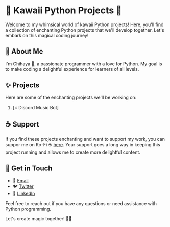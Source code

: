 # 💖 Kawaii Python Projects 💖

Welcome to my whimsical world of kawaii Python projects! Here, you'll find a collection of enchanting Python projects that we'll develop together. Let's embark on this magical coding journey!

## 🌈 About Me

I'm Chihaya 🌸, a passionate programmer with a love for Python. My goal is to make coding a delightful experience for learners of all levels.

## ✨ Projects

Here are some of the enchanting projects we'll be working on:

1. [🎶 Discord Music Bot]

## ☕ Support

If you find these projects enchanting and want to support my work, you can suppor me on Ko-Fi ☕ [here](https://ko-fi.com/chihayanya). Your support goes a long way in keeping this project running and allows me to create more delightful content.

## 💌 Get in Touch

- 📧 [Email](mailto:kuroyume-chan@outlook.com)
- 🐦 [Twitter](https://twitter.com/KuroD)
- 💼 [LinkedIn](https://www.linkedin.com/in/paulina-araya/)

Feel free to reach out if you have any questions or need assistance with Python programming.
 

Let's create magic together! 🚀🐍
